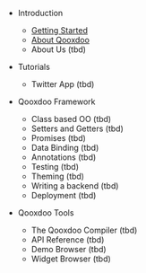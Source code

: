 - Introduction
  - [Getting Started](/)
  - [About Qooxdoo](/about.md)
  - About Us (tbd)

- Tutorials
  - Twitter App  (tbd)

- Qooxdoo Framework
  - Class based OO (tbd)
  - Setters and Getters (tbd)
  - Promises (tbd)
  - Data Binding (tbd)
  - Annotations (tbd)
  - Testing (tbd)
  - Theming (tbd)
  - Writing a backend (tbd)
  - Deployment (tbd)

- Qooxdoo Tools
  - The Qooxdoo Compiler (tbd)
  - API Reference (tbd)
  - Demo Browser (tbd)
  - Widget Browser (tbd)
